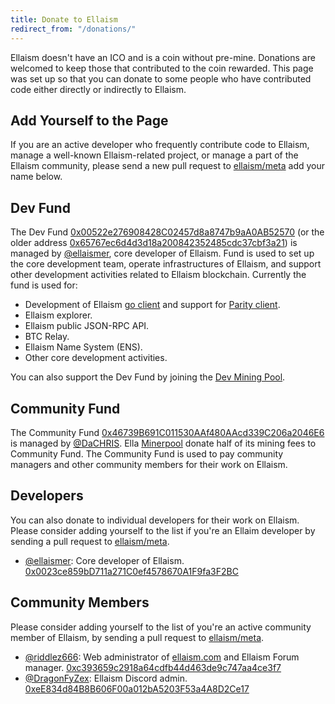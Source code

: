 ```yaml
---
title: Donate to Ellaism
redirect_from: "/donations/"
---
```


Ellaism doesn't have an ICO and is a coin without pre-mine. Donations are welcomed to keep those that contributed to the coin rewarded. This page was set up so that you can donate to some people who have contributed code either directly or indirectly to Ellaism.

## Add Yourself to the Page

If you are an active developer who frequently contribute code to Ellaism, manage a well-known Ellaism-related project, or manage a part of the Ellaism community, please send a new pull request to [ellaism/meta](https://github.com/ellaism/meta) add your name below.

## Dev Fund

The Dev Fund [0x00522e276908428C02457d8a8747b9aA0AB52570](https://explorer.ellaism.org/#/address/0x00522e276908428C02457d8a8747b9aA0AB52570) (or the older address [0x65767ec6d4d3d18a200842352485cdc37cbf3a21](https://explorer.ellaism.org/#/address/0x65767ec6d4d3d18a200842352485cdc37cbf3a21)) is managed by [@ellaismer](https://github.com/ellaismer), core developer of Ellaism. Fund is used to set up the core development team, operate infrastructures of Ellaism, and support other development activities related to Ellaism blockchain. Currently the fund is used for:

* Development of Ellaism [go client](https://github.com/ellaism/go-ellaism) and support for [Parity client](https://github.com/ellaism/parity-config).
* Ellaism explorer.
* Ellaism public JSON-RPC API.
* BTC Relay.
* Ellaism Name System (ENS).
* Other core development activities.

You can also support the Dev Fund by joining the [Dev Mining Pool](https://pool.ellaism.org).

## Community Fund

The Community Fund [0x46739B691C011530AAf480AAcd339C206a2046E6](https://explorer.ellaism.org/#/address/0x46739B691C011530AAf480AAcd339C206a2046E6) is managed by [@DaCHRIS](https://github.com/DaCHRIS). Ella [Minerpool](http://ella.minerpool.net) donate half of its mining fees to Community Fund. The Community Fund is used to pay community managers and other community members for their work on Ellaism.

## Developers

You can also donate to individual developers for their work on Ellaism. Please consider adding yourself to the list if you're an Ellaim developer by sending a pull request to [ellaism/meta](https://github.com/ellaism/meta).

* [@ellaismer](https://github.com/ellaismer): Core developer of Ellaism. [0x0023ce859bD711a271C0ef4578670A1F9fa3F2BC](https://explorer.ellaism.org/#/address/0x0023ce859bD711a271C0ef4578670A1F9fa3F2BC)

## Community Members

Please consider adding yourself to the list of you're an active community member of Ellaism, by sending a pull request to [ellaism/meta](https://github.com/ellaism/meta).

* [@riddlez666](https://github.com/riddlez666): Web administrator of [ellaism.com](https://ellaism.com) and Ellaism Forum manager. [0xc393659c2918a64cdfb44d463de9c747aa4ce3f7](https://explorer.ellaism.org/#/address/0xc393659c2918a64cdfb44d463de9c747aa4ce3f7)
* [@DragonFyZex](https://github.com/DragonFyZex): Ellaism Discord admin. [0xeE834d84B8B606F00a012bA5203F53a4A8D2Ce17](https://explorer.ellaism.org/#/address/0xeE834d84B8B606F00a012bA5203F53a4A8D2Ce17)
